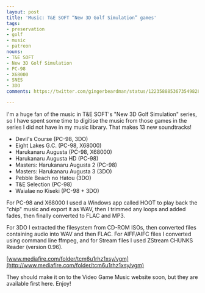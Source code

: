 ```yaml
---
layout: post
title: 'Music: T&E SOFT “New 3D Golf Simulation” games'
tags:
- preservation
- golf
- music
- patreon
nouns:
- T&E SOFT
- New 3D Golf Simulation
- PC-98
- X68000
- SNES
- 3DO
comments: https://twitter.com/gingerbeardman/status/1223588853673549828

---
```


I'm a huge fan of the music in T&E SOFT's "New 3D Golf Simulation" series, so I have spent some time to digitise the music from those games in the series I did not have in my music library. That makes 13 new soundtracks!

- Devil's Course (PC-98, 3DO)
- Eight Lakes G.C. (PC-98, X68000)
- Harukanaru Augusta (PC-98, X68000)
- Harukanaru Augusta HD (PC-98)
- Masters: Harukanaru Augusta 2 (PC-98)
- Masters: Harukanaru Augusta 3 (3DO)
- Pebble Beach no Hatou (3DO)
- T&E Selection (PC-98)
- Waialae no Kiseki (PC-98 + 3DO)

For PC-98 and X68000 I used a Windows app called HOOT to play back the "chip" music and export it as WAV, then I trimmed any loops and added fades, then finally converted to FLAC and MP3. 

For 3DO I extracted the filesystem from CD-ROM ISOs, then converted files containing audio into WAV and then FLAC. For AIFF/AIFC files I converted using command line ffmpeg, and for Stream files I used ZStream CHUNKS Reader (version 0.96).

[www.mediafire.com/folder/tcm6u1rhz1xsy/vgm](http://www.mediafire.com/folder/tcm6u1rhz1xsy/vgm)

They should make it on to the Video Game Music website soon, but they are available first here. Enjoy!

